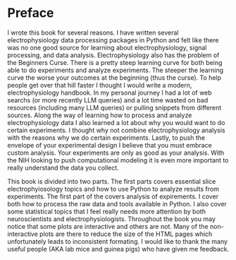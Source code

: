 # Preface

I wrote this book for several reasons. I have written several electrophysiology data processing packages in Python and felt like there was no one good source for learning about electrophysiology, signal processing, and data analysis. Electrophysiology also has the problem of the Beginners Curse. There is a pretty steep learning curve for both being able to do experiments and analyze experiments. The steeper the learning curve the worse your outcomes at the beginning (thus the curse). To help people get over that hill faster I thought I would write a modern, electrophysiology handbook. In my personal journey I had a lot of web searchs (or more recently LLM queries) and a lot time wasted on bad resources (including many LLM queries) or pulling snippets from different sources. Along the way of learning how to process and analyze electrophysiology data I also learned a lot about why you would want to do certain experiments. I thought why not combine electrophysiology analysis with the reasons why we do certain experiments. Lastly, to push the envelope of your experimental design I believe that you must embrace custom analysis. Your experiments are only as good as your analysis. With the NIH looking to push computational modeling it is even more important to really understand the data you collect.

This book is divided into two parts. The first parts covers essential slice electrophyiosology topics and how to use Python to analyze results from experiments. The first part of the covers analysis of expirements. I cover both how to process the raw data and tools available in Python. I also cover some statistical topics that I feel really needs more attention by both neuroscientists and electrophysiologists. Throughout the book you may notice that some plots are interactive and others are not. Many of the non-interactive plots are there to reduce the size of the HTML pages which unfortunately leads to inconsistent formating.
I would like to thank the many useful people (AKA lab mice and guinea pigs) who have given me feedback.